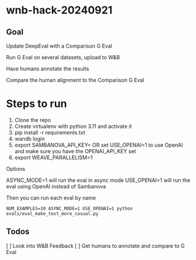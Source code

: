 # wnb-hack-20240921

## Goal

Update DeepEval with a Comparison G Eval

Run G Eval on several datasets, upload to W&B

Have humans annotate the results

Compare the human alignment to the Comparison G Eval

# Steps to run

1. Clone the repo
2. Create virtualenv with python 3.11 and activate it
3. pip install -r requirements.txt
4. wandb login
5. export SAMBANOVA_API_KEY=<your-key> OR set USE_OPENAI=1 to use OpenAI and make sure you have the OPENAI_API_KEY set
6. export WEAVE_PARALLELISM=1

Options

ASYNC_MODE=1 will run the eval in async mode
USE_OPENAI=1 will run the eval using OpenAI instead of Sambanova

Then you can run each eval by name

```
NUM_EXAMPLES=10 ASYNC_MODE=1 USE_OPENAI=1 python evals/eval_make_text_more_casual.py
```

## Todos

[ ] Look into W&B Feedback
[ ] Get humans to annotate and compare to G Eval

